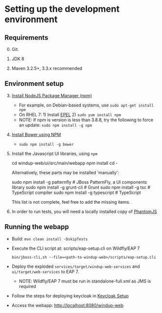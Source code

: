 
Setting up the development environment
======================================

Requirements
-------------

0) Git.

1) JDK 8

2) Maven 3.2.5+, 3.3.x recommended

Environment setup
-----------------

3) [Install NodeJS Package Manager (npm)](https://nodejs.org/en/download/package-manager/)
   * For example, on Debian-based systems, use `sudo apt-get install npm`
   * On RHEL 7: 1) Install [EPEL](https://fedoraproject.org/wiki/EPEL)  2) `sudo yum install npm`
   * NOTE: If npm is version is less than 3.8.8, try the following to force an update: `sudo npm install -g npm`

3) [Install Bower using NPM](http://bower.io/#install-bower)
    * `sudo npm install -g bower`

4) Install the Javascript UI libraries, using `npm`

    cd windup-web/ui/src/main/webapp
    npm install
    cd -

   Alternatively, these parts may be installed 'manually':

    sudo npm install -g patternfly # JBoss PatternFly, a UI components library
    sudo npm install -g grunt-cli  # Grunt
    sudo npm install -g tsc        # TypeScript compiler
    sudo npm install -g typescript # TypeScript

    This list is not complete, feel free to add the missing items.

 5) In order to run tests, you will need a locally installed copy of [PhantomJS](http://phantomjs.org/)

Running the webapp
------------------

- Build: `mvn clean install -DskipTests`
- Execute the CLI script at: scripts/eap-setup.cli on Wildfly/EAP 7

    `bin/jboss-cli,sh --file=<path-to-windup-web>/scripts/eap-setup.cli`

- Deploy the exploded `services/target/windup-web-services` and `ui/target/web-services` to EAP 7.
    - NOTE: Wildfly/EAP 7 must be run in standalone-full.xml as JMS is required
- Follow the steps for deploying keycloak in [Keycloak Setup](./KEYCLOAK-SETUP.md)
- Access the webapp: <http://localhost:8080/windup-web>
